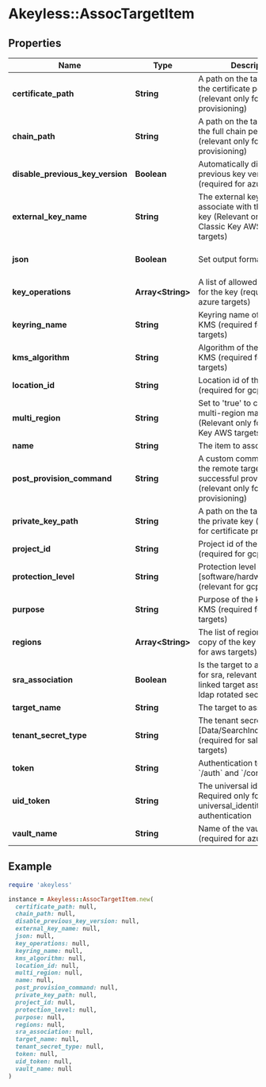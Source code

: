 # Akeyless::AssocTargetItem

## Properties

| Name | Type | Description | Notes |
| ---- | ---- | ----------- | ----- |
| **certificate_path** | **String** | A path on the target to store the certificate pem file (relevant only for certificate provisioning) | [optional] |
| **chain_path** | **String** | A path on the target to store the full chain pem file (relevant only for certificate provisioning) | [optional] |
| **disable_previous_key_version** | **Boolean** | Automatically disable previous key version (required for azure targets) | [optional][default to false] |
| **external_key_name** | **String** | The external key name to associate with the classic key (Relevant only for Classic Key AWS/Azure/GCP targets) | [optional] |
| **json** | **Boolean** | Set output format to JSON | [optional][default to false] |
| **key_operations** | **Array&lt;String&gt;** | A list of allowed operations for the key (required for azure targets) | [optional] |
| **keyring_name** | **String** | Keyring name of the GCP KMS (required for gcp targets) | [optional] |
| **kms_algorithm** | **String** | Algorithm of the key in GCP KMS (required for gcp targets) | [optional] |
| **location_id** | **String** | Location id of the GCP KMS (required for gcp targets) | [optional] |
| **multi_region** | **String** | Set to &#39;true&#39; to create a multi-region managed key. (Relevant only for Classic Key AWS targets) | [optional][default to &#39;false&#39;] |
| **name** | **String** | The item to associate |  |
| **post_provision_command** | **String** | A custom command to run on the remote target after successful provisioning (relevant only for certificate provisioning) | [optional] |
| **private_key_path** | **String** | A path on the target to store the private key (relevant only for certificate provisioning) | [optional] |
| **project_id** | **String** | Project id of the GCP KMS (required for gcp targets) | [optional] |
| **protection_level** | **String** | Protection level of the key [software/hardware] (relevant for gcp targets) | [optional][default to &#39;software&#39;] |
| **purpose** | **String** | Purpose of the key in GCP KMS (required for gcp targets) | [optional] |
| **regions** | **Array&lt;String&gt;** | The list of regions to create a copy of the key in (relevant for aws targets) | [optional] |
| **sra_association** | **Boolean** | Is the target to associate is for sra, relevant only for linked target association for ldap rotated secret | [optional][default to false] |
| **target_name** | **String** | The target to associate |  |
| **tenant_secret_type** | **String** | The tenant secret type [Data/SearchIndex/Analytics] (required for salesforce targets) | [optional] |
| **token** | **String** | Authentication token (see &#x60;/auth&#x60; and &#x60;/configure&#x60;) | [optional] |
| **uid_token** | **String** | The universal identity token, Required only for universal_identity authentication | [optional] |
| **vault_name** | **String** | Name of the vault used (required for azure targets) | [optional] |

## Example

```ruby
require 'akeyless'

instance = Akeyless::AssocTargetItem.new(
  certificate_path: null,
  chain_path: null,
  disable_previous_key_version: null,
  external_key_name: null,
  json: null,
  key_operations: null,
  keyring_name: null,
  kms_algorithm: null,
  location_id: null,
  multi_region: null,
  name: null,
  post_provision_command: null,
  private_key_path: null,
  project_id: null,
  protection_level: null,
  purpose: null,
  regions: null,
  sra_association: null,
  target_name: null,
  tenant_secret_type: null,
  token: null,
  uid_token: null,
  vault_name: null
)
```

